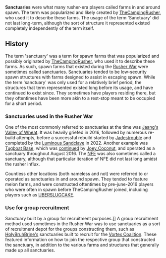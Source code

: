 **Sanctuaries** were what many rusher-era players called farms in and around spawn. The term was popularized and likely created by [TheCampingRusher](https://2b2t.miraheze.org/wiki/TheCampingRusher), who used it to describe these farms. The usage of the term 'Sanctuary' did not last long-term, although the sort of structure it represented existed completely independently of the term itself.

## History
The term 'sanctuary' was a term for spawn farms that was popularized and possibly originated by [TheCampingRusher](https://2b2t.miraheze.org/wiki/TheCampingRusher), who used it to describe these farms. As such, spawn farms that existed during the [Rusher War](https://2b2t.miraheze.org/wiki/Rusher_War) were sometimes called sanctuaries. Sanctuaries tended to be low-security spawn structures with farms designed to assist in escaping spawn.  While the term 'sanctuary' was only used for a relatively brief period, the structures that term represented existed long before its usage, and have continued to exist since. They sometimes have players residing there, but they oftentimes have been more akin to a rest-stop meant to be occupied for a short period.

### Sanctuaries used in the Rusher War
One of the most commonly referred to sanctuaries at the time was [Jaang's](https://2b2t.miraheze.org/wiki/Jaang) [Valley of Wheat](https://2b2t.miraheze.org/wiki/Valley_of_Wheat). It was heavily griefed in 2016, followed by numerous re-build attempts, before a successful rebuild started by [Jadestrouble](https://2b2t.miraheze.org/wiki/Jadestrouble) and completed by the [Luminous Sandclave](https://2b2t.miraheze.org/wiki/Luminous_Sandclave) in 2022. Another example was [Tugboat Base](https://2b2t.miraheze.org/wiki/Tugboat_Base), which was [continued](https://2b2t.miraheze.org/wiki/2b2tWiki:Rebuilds_and_Continuations#continuations) by [Joey_Coconut](https://2b2t.miraheze.org/wiki/Joey_Coconut), and operated as a sanctuary throughout August 2016. The [NFE](https://2b2t.miraheze.org/wiki/NFE) was also sometimes called a sanctuary, although that particular iteration of NFE did not last long amidst the rusher influx.

Countless other locations (both nameless and not) were referred to or operated as sanctuaries in and around spawn. They tended to feature melon farms, and were constructed oftentimes by pre-june-2016 players who were often in spawn before TheCampingRusher joined, including players such as [UBERSLUGCAKE](https://2b2t.miraheze.org/wiki/UBERSLUGCAKE).

### Use for group recruitment
 Sanctuary built by a group for recruitment purposes.]]
A group recruitment method used sometimes in the Rusher War was to use sanctuaries as a sort of recruitment depot for the groups constructing them, such as [HolyBruhBrine's](https://2b2t.miraheze.org/wiki/HolyBruhBrine) sanctuaries built to recruit for the [Vortex Coalition](https://2b2t.miraheze.org/wiki/Vortex_Coalition). These featured information on how to join the respective group that constructed the sanctuary, in addition to the various farms and structures that generally made up all sanctuaries.